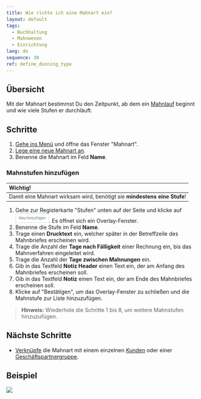 ```yaml
---
title: Wie richte ich eine Mahnart ein?
layout: default
tags:
  - Buchhaltung
  - Mahnwesen
  - Einrichtung
lang: de
sequence: 30
ref: define_dunning_type
---
```


## Übersicht
Mit der Mahnart bestimmst Du den Zeitpunkt, ab dem ein [Mahnlauf](Mahnlauf) beginnt und wie viele Stufen er durchläuft.

## Schritte
1. [Gehe ins Menü](Menu) und öffne das Fenster "Mahnart".
1. [Lege eine neue Mahnart an](Neuer_Datensatz_Fenster_Webui).
1. Benenne die Mahnart im Feld **Name**.

### Mahnstufen hinzufügen

| **Wichtig!** |
| :--- |
| Damit eine Mahnart wirksam wird, benötigt sie **mindestens eine Stufe**! |

1. Gehe zur Registerkarte "Stufen" unten auf der Seite und klicke auf !["Neu hinzufügen"](assets/Neu_hinzufuegen_Button.png). Es öffnet sich ein Overlay-Fenster.
1. Benenne die Stufe im Feld **Name**.
1. Trage einen **Drucktext** ein, welcher später in der Betreffzeile des Mahnbriefes erscheinen wird.
1. Trage die Anzahl der **Tage nach Fälligkeit** einer Rechnung ein, bis das Mahnverfahren eingeleitet wird.
1. Trage die Anzahl der **Tage zwischen Mahnungen** ein.
1. Gib in das Textfeld **Notiz Header** einen Text ein, der am Anfang des Mahnbriefes erscheinen soll.
1. Gib in das Textfeld **Notiz** einen Text ein, der am Ende des Mahnbriefes erscheinen soll.
1. Klicke auf "Bestätigen", um das Overlay-Fenster zu schließen und die Mahnstufe zur Liste hinzuzufügen.
 >**Hinweis:** Wiederhole die Schritte 1 bis 8, um weitere Mahnstufen hinzuzufügen.

## Nächste Schritte
- [Verknüpfe](Mahnart_mit_Partner_verknuepfen) die Mahnart mit einem einzelnen [Kunden](Neuer_Geschaeftspartner_Kunde) oder einer [Geschäftspartnergruppe](Neue_Geschaeftspartnergruppe).

## Beispiel
![](assets/Mahnart_definieren.gif)

